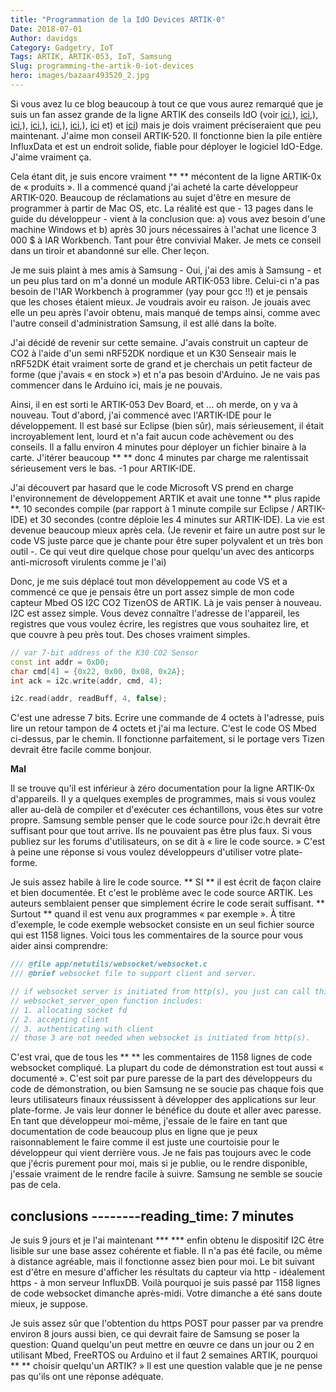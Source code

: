 ```yaml
---
title: "Programmation de la IdO Devices ARTIK-0"
Date: 2018-07-01
Author: davidgs
Category: Gadgetry, IoT
Tags: ARTIK, ARTIK-053, IoT, Samsung
Slug: programming-the-artik-0-iot-devices
hero: images/bazaar493520_2.jpg
---
```


Si vous avez lu ce blog beaucoup à tout ce que vous aurez remarqué que je suis un fan assez grande de la ligne ARTIK des conseils IdO (voir [ici](/posts/category/iot/winter-vacation-iot-artik-5/),), [ici](/posts/category/iot/iot-hardware/making-artik-5-iot-gateway-kura/),), [ici](/posts/category/iot/make-your-artik-520-scream/),), [ici](/posts/category/general/how-to-save-your-artik-520-backup/),), [ici](/posts/category/iot/iot-software/artik-520-droplit-io-edge-device/),), [ici](/posts/category/iot/iot-hardware/openhab-server-artik-520/),), [ici](/posts/category/iot/iot-hardware/running-influxdb-on-an-artik-520/) et) et [ici](/posts/category/iot/iot-hardware/influxdb-on-artik-520-redux/)) mais je dois vraiment préciseraient que peu maintenant. J'aime mon conseil ARTIK-520. Il fonctionne bien la pile entière InfluxData et est un endroit solide, fiable pour déployer le logiciel IdO-Edge. J'aime vraiment ça.

Cela étant dit, je suis encore vraiment ** ** mécontent de la ligne ARTIK-0x de « produits ». Il a commencé quand j'ai acheté la carte développeur ARTIK-020. Beaucoup de réclamations au sujet d'être en mesure de programmer à partir de Mac OS, etc. La réalité est que - 13 pages dans le guide du développeur - vient à la conclusion que: a) vous avez besoin d'une machine Windows et b) après 30 jours nécessaires à l'achat une licence 3 000 $ à IAR Workbench. Tant pour être convivial Maker. Je mets ce conseil dans un tiroir et abandonné sur elle. Cher leçon.

Je me suis plaint à mes amis à Samsung - Oui, j'ai des amis à Samsung - et un peu plus tard on m'a donné un module ARTIK-053 libre. Celui-ci n'a pas besoin de l'IAR Workbench à programmer (yay pour gcc !!) et je pensais que les choses étaient mieux. Je voudrais avoir eu raison. Je jouais avec elle un peu après l'avoir obtenu, mais manqué de temps ainsi, comme avec l'autre conseil d'administration Samsung, il est allé dans la boîte.

J'ai décidé de revenir sur cette semaine. J'avais construit un capteur de CO2 à l'aide d'un semi nRF52DK nordique et un K30 Senseair mais le nRF52DK était vraiment sorte de grand et je cherchais un petit facteur de forme (que j'avais « en stock ») et n'a pas besoin d'Arduino. Je ne vais pas commencer dans le Arduino ici, mais je ne pouvais.

Ainsi, il en est sorti le ARTIK-053 Dev Board, et ... oh merde, on y va à nouveau. Tout d'abord, j'ai commencé avec l'ARTIK-IDE pour le développement. Il est basé sur Eclipse (bien sûr), mais sérieusement, il était incroyablement lent, lourd et n'a fait aucun code achèvement ou des conseils. Il a fallu environ 4 minutes pour déployer un fichier binaire à la carte. J'itérer beaucoup ** ** donc 4 minutes par charge me ralentissait sérieusement vers le bas. -1 pour ARTIK-IDE.

J'ai découvert par hasard que le code Microsoft VS prend en charge l'environnement de développement ARTIK et avait une tonne ** plus rapide **. 10 secondes compile (par rapport à 1 minute compile sur Eclipse / ARTIK-IDE) et 30 secondes (contre déploie les 4 minutes sur ARTIK-IDE). La vie est devenue beaucoup mieux après cela. (Je revenir et faire un autre post sur le code VS juste parce que je chante pour être super polyvalent et un très bon outil -. Ce qui veut dire quelque chose pour quelqu'un avec des anticorps anti-microsoft virulents comme je l'ai)

Donc, je me suis déplacé tout mon développement au code VS et a commencé ce que je pensais être un port assez simple de mon code capteur Mbed OS I2C CO2 TizenOS de ARTIK. Là je vais penser à nouveau. I2C est assez simple. Vous devez connaître l'adresse de l'appareil, les registres que vous voulez écrire, les registres que vous souhaitez lire, et que couvre à peu près tout. Des choses vraiment simples.

```cpp
// var 7-bit address of the K30 CO2 Sensor
const int addr = 0xD0;
char cmd[4] = {0x22, 0x00, 0x08, 0x2A};
int ack = i2c.write(addr, cmd, 4);

i2c.read(addr, readBuff, 4, false);
```

C'est une adresse 7 bits. Ecrire une commande de 4 octets à l'adresse, puis lire un retour tampon de 4 octets et j'ai ma lecture. C'est le code OS Mbed ci-dessus, par le chemin. Il fonctionne parfaitement, si le portage vers Tizen devrait être facile comme bonjour.

**Mal**

Il se trouve qu'il est inférieur à zéro documentation pour la ligne ARTIK-0x d'appareils. Il y a quelques exemples de programmes, mais si vous voulez aller au-delà de compiler et d'exécuter ces échantillons, vous êtes sur votre propre. Samsung semble penser que le code source pour i2c.h devrait être suffisant pour que tout arrive. Ils ne pouvaient pas être plus faux. Si vous publiez sur les forums d'utilisateurs, on se dit à « lire le code source. » C'est à peine une réponse si vous voulez développeurs d'utiliser votre plate-forme.

Je suis assez habile à lire le code source. ** SI ** il est écrit de façon claire et bien documentée. Et c'est le problème avec le code source ARTIK. Les auteurs semblaient penser que simplement écrire le code serait suffisant. ** Surtout ** quand il est venu aux programmes « par exemple ». À titre d'exemple, le code exemple websocket consiste en un seul fichier source qui est 1158 lignes. Voici tous les commentaires de la source pour vous aider ainsi comprendre:

```cpp
/// @file app/netutils/websocket/websocket.c
/// @brief websocket file to support client and server.

// if websocket server is initiated from http(s), you just can call this function.
// websocket_server_open function includes:
// 1. allocating socket fd
// 2. accepting client
// 3. authenticating with client
// those 3 are not needed when websocket is initiated from http(s).
```

C'est vrai, que de tous les ** ** les commentaires de 1158 lignes de code websocket compliqué. La plupart du code de démonstration est tout aussi « documenté ». C'est soit par pure paresse de la part des développeurs du code de démonstration, ou bien Samsung ne se soucie pas chaque fois que leurs utilisateurs finaux réussissent à développer des applications sur leur plate-forme. Je vais leur donner le bénéfice du doute et aller avec paresse. En tant que développeur moi-même, j'essaie de le faire en tant que documentation de code beaucoup plus en ligne que je peux raisonnablement le faire comme il est juste une courtoisie pour le développeur qui vient derrière vous. Je ne fais pas toujours avec le code que j'écris purement pour moi, mais si je publie, ou le rendre disponible, j'essaie vraiment de le rendre facile à suivre. Samsung ne semble se soucie pas de cela.

conclusions
--------reading_time: 7 minutes
---

Je suis 9 jours et je l'ai maintenant *** *** enfin obtenu le dispositif I2C être lisible sur une base assez cohérente et fiable. Il n'a pas été facile, ou même à distance agréable, mais il fonctionne assez bien pour moi. Le bit suivant est d'être en mesure d'afficher les résultats du capteur via http - idéalement https - à mon serveur InfluxDB. Voilà pourquoi je suis passé par 1158 lignes de code websocket dimanche après-midi. Votre dimanche a été sans doute mieux, je suppose.

Je suis assez sûr que l'obtention du https POST pour passer par va prendre environ 8 jours aussi bien, ce qui devrait faire de Samsung se poser la question: Quand quelqu'un peut mettre en œuvre ce dans un jour ou 2 en utilisant Mbed, FreeRTOS ou Arduino et il faut 2 semaines ARTIK, pourquoi ** ** choisir quelqu'un ARTIK? » Il est une question valable que je ne pense pas qu'ils ont une réponse adéquate.


